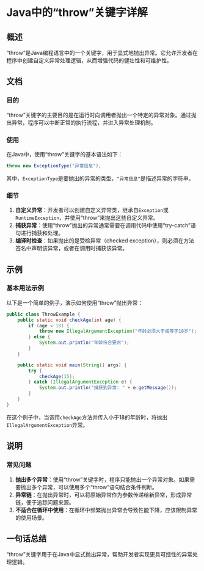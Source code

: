 <!--
Meta Description: # Java中的“throw”关键字详解 ## 概述 “throw”是Java编程语言中的一个关键字，用于显式地抛出异常。它允许开发者在程序中创建自定义异常处理逻辑，从而增强代码的健壮性和可维护性。 ## 文档 ### 目的 “throw”关键字的主要目的是在运行时向调用者抛出一个特定的异常对象。通...
Meta Keywords: throw, public, checkage, illegalargumentexception, java
-->

# Java中的“throw”关键字详解

## 概述
“throw”是Java编程语言中的一个关键字，用于显式地抛出异常。它允许开发者在程序中创建自定义异常处理逻辑，从而增强代码的健壮性和可维护性。

## 文档
### 目的
“throw”关键字的主要目的是在运行时向调用者抛出一个特定的异常对象。通过抛出异常，程序可以中断正常的执行流程，并进入异常处理机制。

### 使用
在Java中，使用“throw”关键字的基本语法如下：

```java
throw new ExceptionType("异常信息");
```

其中，`ExceptionType`是要抛出的异常的类型，`"异常信息"`是描述异常的字符串。

### 细节
1. **自定义异常**：开发者可以创建自定义异常类，继承自`Exception`或`RuntimeException`，并使用“throw”来抛出这些自定义异常。
2. **捕获异常**：使用“throw”抛出的异常通常需要在调用代码中使用“try-catch”语句进行捕获和处理。
3. **编译时检查**：如果抛出的是受检异常（checked exception），则必须在方法签名中声明该异常，或者在调用时捕获该异常。

## 示例
### 基本用法示例
以下是一个简单的例子，演示如何使用“throw”抛出异常：

```java
public class ThrowExample {
    public static void checkAge(int age) {
        if (age < 18) {
            throw new IllegalArgumentException("年龄必须大于或等于18岁");
        } else {
            System.out.println("年龄符合要求");
        }
    }

    public static void main(String[] args) {
        try {
            checkAge(15);
        } catch (IllegalArgumentException e) {
            System.out.println("捕获到异常: " + e.getMessage());
        }
    }
}
```

在这个例子中，当调用`checkAge`方法并传入小于18的年龄时，将抛出`IllegalArgumentException`异常。

## 说明
### 常见问题
1. **抛出多个异常**：使用“throw”关键字时，程序只能抛出一个异常对象。如果需要抛出多个异常，可以使用多个“throw”语句结合条件判断。
2. **异常链**：在抛出异常时，可以将原始异常作为参数传递给新异常，形成异常链，便于追踪问题来源。
3. **不适合在循环中使用**：在循环中频繁抛出异常会导致性能下降，应该限制异常的使用场景。

## 一句话总结
“throw”关键字用于在Java中显式抛出异常，帮助开发者实现更具可控性的异常处理逻辑。